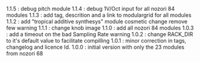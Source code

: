 1.1.5 : debug pitch module
1.1.4 : debug 1V/Oct input for all nozori 84 modules
1.1.3 : add tag, descrition and a link to modulargrid for all modules
1.1.2 : add "tropical additive synthesys" module
        cosmetic change
        remove few warning
1.1.1 : change knob image
1.1.0 : add all nozori 84 modules
1.0.3 : add a timeout on the bad Sampling Rate warning 
1.0.2 : change RACK_DIR to it's default value to facilitate compilling
1.0.1 : minor correction in tags, changelog and licence Id.
1.0.0 : initial version with only the 23 modules from nozori 68

